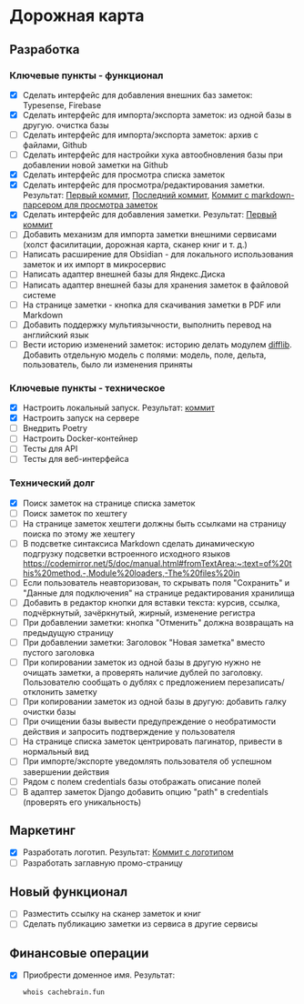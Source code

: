 # Дорожная карта

## Разработка

### Ключевые пункты - функционал

- [x] Сделать интерфейс для добавления внешних баз заметок: Typesense, Firebase
- [x] Сделать интерфейс для импорта/экспорта заметок: из одной базы в другую. очистка базы
- [ ] Сделать интерфейс для импорта/экспорта заметок: архив с файлами, Github
- [ ] Сделать интерфейс для настройки хука автообновления базы при добавлении новой заметки на Github
- [x] Сделать интерфейс для просмотра списка заметок
- [x] Сделать интерфейс для просмотра/редактирования заметки. Результат: [Первый коммит](https://github.com/syeysk/django-sy-notes/commit/1164961be997ad3a040a4e7cefabad85ca6cc1f8), [Последний коммит](https://github.com/syeysk/django-sy-notes/commit/4eec4009580c53cf1e6574506ddec52ffcdf04dd), [Коммит с markdown-парсером для просмотра заметок](https://github.com/syeysk/django-sy-notes/commit/a066f68385ea992cc2a87d70e6c65ca3a105f956)
- [x] Сделать интерфейс для добавления заметки. Результат: [Первый коммит](https://github.com/syeysk/django-sy-notes/commit/d67586ae25c927977b69c2426b7c2123de3e8fd2)
- [ ] Добавить механизм для импорта заметки внешними сервисами (холст фасилитации, дорожная карта, сканер книг и т. д.)
- [ ] Написать расширение для Obsidian - для локального использования заметок и их импорт в микросервис
- [ ] Написать адаптер внешней базы для Яндекс.Диска
- [ ] Написать адаптер внешней базы для хранения заметок в файловой системе
- [ ] На странице заметки - кнопка для скачивания заметки в PDF или Markdown
- [ ] Добавить поддержку мультиязычности, выполнить перевод на английский язык
- [ ] Вести историю изменений заметок: историю делать модулем [difflib](https://docs.python.org/3/library/difflib.html).
  Добавить отдельную модель с полями: модель, поле, дельта, пользователь, было ли изменения приняты

### Ключевые пункты - техническое

- [x] Настроить локальный запуск. Результат: [коммит](https://github.com/syeysk/django-sy-notes/commit/db9a40eced5dd4e6e393a05dd815d6de8c35b966)
- [x] Настроить запуск на сервере
- [ ] Внедрить Poetry
- [ ] Настроить Docker-контейнер
- [ ] Тесты для API
- [ ] Тесты для веб-интерфейса

### Технический долг

- [x] Поиск заметок на странице списка заметок
- [ ] Поиск заметок по хештегу
- [ ] На странице заметок хештеги должны быть ссылками на страницу поиска по этому же хештегу
- [ ] В подсветке синтаксиса Markdown сделать динамическую подгрузку подсветки встроенного исходного языков
  https://codemirror.net/5/doc/manual.html#fromTextArea:~:text=of%20this%20method.-,Module%20loaders,-The%20files%20in
- [ ] Если пользователь неавторизован, то скрывать поля "Сохранить" и "Данные для подключения" на странице редактирования хранилища
- [ ] Добавить в редактор кнопки для вставки текста: курсив, ссылка, подчёркнутый, зачёркнутый, жирный, изменение регистра
- [ ] При добавлении заметки: кнопка "Отменить" должна возвращать на предыдущую страницу
- [ ] При добавлении заметки: Заголовок "Новая заметка" вместо пустого заголовка
- [ ] При копировании заметок из одной базы в другую нужно не очищать заметки, а проверять наличие дублей по заголовку. Пользователю сообщать о дублях с предложением перезаписать/отклонить заметку
- [ ] При копировании заметок из одной базы в другую: добавить галку очистки базы
- [ ] При очищении базы вывести предупреждение о необратимости действия и запросить подтверждение у пользователя
- [ ] На странице списка заметок центрировать пагинатор, привести в нормальный вид
- [ ] При импорте/экспорте уведомлять пользователя об успешном завершении действия
- [ ] Рядом с полем credentials базы отображать описание полей
- [ ] В адаптер заметок Django добавить опцию "path" в credentials (проверять его уникальность)

## Маркетинг

- [x] Разработать логотип.  Результат: [Коммит с логотипом](https://github.com/syeysk/django-sy-notes/commit/d6d2f4a59bb0f497c8055116be4acf77a7cfa6df)
- [ ] Разработать заглавную промо-страницу

## Новый функционал

- [ ] Разместить ссылку на сканер заметок и книг
- [ ] Сделать публикацию заметки из сервиса в другие сервисы

## Финансовые операции

- [x] Приобрести доменное имя. Результат:
  ```sh
  whois cachebrain.fun
  ```

